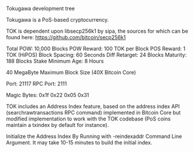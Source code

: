 
Tokugawa development tree

Tokugawa is a PoS-based cryptocurrency.

TOK is dependent upon libsecp256k1 by sipa, the sources for which can be found here:
https://github.com/bitcoin/secp256k1

Total POW: 10,000 Blocks
POW Reward: 100 TOK per Block
POS Reward: 1 TOK (HiPOS)
Block Spacing: 60 Seconds
Diff Retarget: 24 Blocks
Maturity: 188 Blocks
Stake Minimum Age: 8 Hours

40 MegaByte Maximum Block Size (40X Bitcoin Core)

Port: 21117
RPC Port: 2111

Magic Bytes: 0x1f 0x22 0x05 0x31

TOK includes an Address Index feature, based on the address index API (searchrawtransactions RPC command) implemented in Bitcoin Core but modified implementation to work with the TOK codebase (PoS coins maintain a txindex by default for instance).

Initialize the Address Index By Running with -reindexaddr Command Line Argument.  It may take 10-15 minutes to build the initial index.


